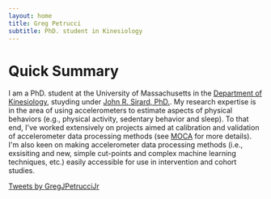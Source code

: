 ```yaml
---
layout: home
title: Greg Petrucci
subtitle: PhD. student in Kinesiology
---
```


# Quick Summary

I am a PhD. student at the University of Massachusetts in the [Department of Kinesiology](https://www.umass.edu/sphhs/kinesiology), stuyding under [John R. Sirard, PhD.](https://blogs.umass.edu/pahl/about-us/bios/john-sirard/). My research expertise is in the area of using accelerometers to estimate aspects of physical behaviors (e.g., physical activity, sedentary behavior and sleep). To that end, I've worked extensively on projects aimed at calibration and validation of accelerometer data processing methods (see [MOCA](https://gregpetrucci.com/moca/) for more details). I'm also keen on making accelerometer data processing methods (i.e., exsisiting and new, simple cut-points and complex machine learning techniques, etc.) easily accessible for use in intervention and cohort studies.  

<a class="twitter-timeline" data-theme="dark" href="https://twitter.com/GregJPetrucciJr?ref_src=twsrc%5Etfw">Tweets by GregJPetrucciJr</a> <script async src="https://platform.twitter.com/widgets.js" charset="utf-8"></script>
